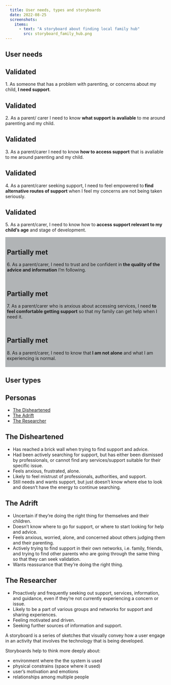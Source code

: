 ```yaml
---
  title: User needs, types and storyboards
  date: 2022-08-25
  screenshots:
    items:
      - text: "A storyboard about finding local family hub"
        src: storyboard_family_hub.png
---
```



## User needs

<div class="govuk-notification-banner" role="region" aria-labelledby="govuk-notification-banner-title" data-module="govuk-notification-banner">
  <div class="govuk-notification-banner__header">
    <h2 class="govuk-notification-banner__title" id="govuk-notification-banner-title">
      Validated
    </h2>
  </div>
  <div class="govuk-notification-banner__content">
    <p class="">
      1. As someone that has a problem with parenting, or concerns about my child, <b>I need support</b>.
    </p>
  </div>
</div>

<div class="govuk-notification-banner" role="region" aria-labelledby="govuk-notification-banner-title" data-module="govuk-notification-banner">
  <div class="govuk-notification-banner__header">
    <h2 class="govuk-notification-banner__title" id="govuk-notification-banner-title">
      Validated
    </h2>
  </div>
  <div class="govuk-notification-banner__content">
    <p class="">
      2. As a parent/ carer I need to know <b>what support is avaliable</b> to me around parenting and my child.
    </p>
  </div>
</div>


<div class="govuk-notification-banner" role="region" aria-labelledby="govuk-notification-banner-title" data-module="govuk-notification-banner">
  <div class="govuk-notification-banner__header">
    <h2 class="govuk-notification-banner__title" id="govuk-notification-banner-title">
      Validated
    </h2>
  </div>
  <div class="govuk-notification-banner__content">
    <p class="">
      3. As a parent/carer I need to know<b> how to access support</b> that is avaliable to me around parenting and my child.
    </p>
  </div>
</div>

<div class="govuk-notification-banner" role="region" aria-labelledby="govuk-notification-banner-title" data-module="govuk-notification-banner">
  <div class="govuk-notification-banner__header">
    <h2 class="govuk-notification-banner__title" id="govuk-notification-banner-title">
      Validated
    </h2>
  </div>
  <div class="govuk-notification-banner__content">
    <p class="">
      4. As a parent/carer seeking support,
      I need to feel empowered to<b> find alternative routes of support</b> when I feel my concerns are not being taken seriously.
    </p>
  </div>
</div>

<div class="govuk-notification-banner" role="region" aria-labelledby="govuk-notification-banner-title" data-module="govuk-notification-banner">
  <div class="govuk-notification-banner__header">
    <h2 class="govuk-notification-banner__title" id="govuk-notification-banner-title">
      Validated
    </h2>
  </div>
  <div class="govuk-notification-banner__content">
    <p class="">
      5. As a parent/carer, I need to know
      how to<b> access support relevant to my child’s age</b> and stage of development.
    </p>
  </div>
</div>

<div class="govuk-notification-banner" style="border: 5px solid #B1B4B6; background-color: #B1B4B6;" role="region" aria-labelledby="govuk-notification-banner-title" data-module="govuk-notification-banner">
  <div class="govuk-notification-banner__header">
    <h2 class="govuk-notification-banner__title" id="govuk-notification-banner-title">
      Partially met
    </h2>
  </div>
  <div class="govuk-notification-banner__content">
    <p class="">
      6. As a parent/carer, I need to trust and be confident in<b> the quality of the advice and information</b> I’m following.
    </p>
  </div>
</div>

<div class="govuk-notification-banner" style="border: 5px solid #B1B4B6; background-color: #B1B4B6;" role="region" aria-labelledby="govuk-notification-banner-title" data-module="govuk-notification-banner">
  <div class="govuk-notification-banner__header">
    <h2 class="govuk-notification-banner__title" id="govuk-notification-banner-title">
      Partially met
    </h2>
  </div>
  <div class="govuk-notification-banner__content">
    <p class="">
      7. As a parent/carer who is anxious about accessing services, I need <b>to feel comfortable getting support</b> so that my family can get help when I need it. 
    </p>
  </div>
</div>

<div class="govuk-notification-banner" style="border: 5px solid #B1B4B6; background-color: #B1B4B6;" role="region" aria-labelledby="govuk-notification-banner-title" data-module="govuk-notification-banner">
  <div class="govuk-notification-banner__header">
    <h2 class="govuk-notification-banner__title" id="govuk-notification-banner-title">
      Partially met
    </h2>
  </div>
  <div class="govuk-notification-banner__content">
    <p class="">
      8. As a parent/carer, I need to know that<b> I am not alone</b> and what I am experiencing is normal.
    </p>
  </div>
</div>



## User types

<div class="govuk-tabs" data-module="govuk-tabs">
  <h2 class="govuk-tabs__title">
    Personas
  </h2>
  <ul class="govuk-tabs__list">
    <li class="govuk-tabs__list-item govuk-tabs__list-item--selected">
      <a class="govuk-tabs__tab" href="#past-day">
        The Disheartened
      </a>
    </li>
    <li class="govuk-tabs__list-item">
      <a class="govuk-tabs__tab" href="#past-week">
        The Adrift
      </a>
    </li>
    <li class="govuk-tabs__list-item">
      <a class="govuk-tabs__tab" href="#past-month">
        The Researcher
      </a>
    </li>
  </ul>

  <div class="govuk-tabs__panel" id="past-day">
    <h2 class="govuk-heading-m">The Disheartened</h2>
      <ul class="govuk-list govuk-list--bullet">
        <li>Has reached a brick wall when trying to find support and advice.</li>
        <li>Had been actively searching for support, but has either been dismissed by professionals, or cannot find any services/support 
        suitable for their specific issue.</li>   
        <li>Feels anxious, frustrated, alone.</li>
        <li>Likely to feel mistrust of professionals, authorities, and support.</li>
        <li>Still needs and wants support, but just doesn’t know where else to look and doesn’t have the energy to continue searching.</li>
      </ul>
  </div>

  <div class="govuk-tabs__panel govuk-tabs__panel--hidden" id="past-week">
    <h2 class="govuk-heading-m">The Adrift</h2>
    <ul class="govuk-list govuk-list--bullet">
      <li>Uncertain if they’re doing the right thing for themselves and their children.</li>
      <li>Doesn’t know where to go for support, or where to start looking for help and advice.</li>
      <li>Feels anxious, worried, alone, and concerned about others judging them and their parenting.</li>  
      <li>Actively trying to find support in their own networks, i.e. family, friends, and trying to
      find other parents who are going through the same thing so that they can seek validation.</li> 
      <li>Wants reassurance that they’re doing the right thing.</li> 
    </ul>      
  </div>

  <div class="govuk-tabs__panel govuk-tabs__panel--hidden" id="past-month">
    <h2 class="govuk-heading-m">The Researcher</h2>
    <ul class="govuk-list govuk-list--bullet">
      <li>Proactively and frequently seeking out support, services, information, and guidance, even if they’re not currently experiencing a concern or issue.</li>
      <li>Likely to be a part of various groups and networks for support and sharing experiences.</li>
      <li>Feeling motivated and driven.</li>
      <li>Seeking further sources of information and support.</li>    
    </ul>  
  </div>
  
</div>


<p>A storyboard is a series of sketches that visually convey how a user engage in
an activity that involves the technology that is being developed.</p>
<p>Storyboards help to think more deeply about:</p>
<ul class="govuk-list govuk-list--bullet">
  <li>environment where the the system is used</li>
  <li>physical constrains (space where it used)</li>
  <li>user’s motivation and emotions</li>
  <li>relationships among multiple people</li>
</ul>